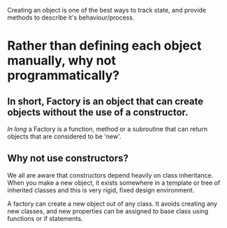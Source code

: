 
Creating an object is one of the best ways to track state, and provide methods to describe it's behaviour/process.

# Rather than defining each object manually, why not programmatically?

## In short, Factory is an object that can create objects without the use of a constructor.

*In long* a Factory is a function, method or a subroutine that can return objects that are considered to be 'new'.


## Why not use constructors?
We all are aware that constructors depend heavily on class inheritance. When you make a new object, it exists somewhere
in a template or tree of inherited classes and this is very rigid, fixed design environment.

A factory can create a new object out of any class. It avoids creating any new classes, and new properties can be
assigned to base class using functions or if statements.